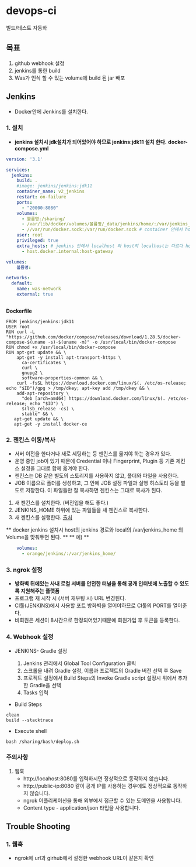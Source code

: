 # devops-ci
빌드/테스트 자동화

## 목표 ##
1. github webhook 설정
2. jenkins를 통한 build
3. Was가 인식 할 수 있는 volume에 build 된 jar 배포

## Jenkins ##
- Docker안에 Jenkins를 설치한다.

### 1. 설치 ###
- **jenkins 설치시 jdk설치가 되어있어야 하므로 jenkins:jdk11 설치 한다.**
**docker-compose.yml**
````yml
version: '3.1'

services:
  jenkins:
    build: .
    #image: jenkins/jenkins:jdk11
    container_name: v2_jenkins
    restart: on-failure
    ports:
      - "20000:8080"
    volumes:
      - 볼륨명:/sharing/
      - /var/lib/docker/volumes/볼륨명/_data/jenkins/home/:/var/jenkins_home/
      - //var/run/docker.sock:/var/run/docker.sock # container 안에서 host의 docker 명령어를 사용 가능
    user: root
    privileged: true
    extra_hosts: # jenkins 안에서 localhost 와 host의 localhost는 다르다 host의 localhost를 연결해주기 위한 설정이다.
      - host.docker.internal:host-gateway

volumes:
    볼륨명:

networks:
  default:
    name: was-network
    external: true
      
````
**Dockerfile**
````
FROM jenkins/jenkins:jdk11
USER root
RUN curl -L "https://github.com/docker/compose/releases/download/1.28.5/docker-compose-$(uname -s)-$(uname -m)" -o /usr/local/bin/docker-compose
RUN chmod +x /usr/local/bin/docker-compose
RUN apt-get update && \
    apt-get -y install apt-transport-https \
      ca-certificates \
      curl \
      gnupg2 \
      software-properties-common && \
    curl -fsSL https://download.docker.com/linux/$(. /etc/os-release; echo "$ID")/gpg > /tmp/dkey; apt-key add /tmp/dkey && \
    add-apt-repository \
      "deb [arch=amd64] https://download.docker.com/linux/$(. /etc/os-release; echo "$ID") \
      $(lsb_release -cs) \
      stable" && \
   apt-get update && \
   apt-get -y install docker-ce
````

### 2. 젠킨스 이동/복사 ###
- 서버 이전을 한다거나 새로 세팅하는 등 젠킨스를 옮겨야 하는 경우가 있다. 
- 운영 중인 job이 있기 때문에 Credential 이나 Fingerprint, Plugin 등 기존 제킨스 설정을 그대로 함께 옮겨야 한다.
- 젠킨스는 DB 같은 별도의 스토리지를 사용하지 않고, 폴더와 파일을 사용한다. 
- JOB 이름으로 폴더를 생성하고, 그 안에 JOB 설정 파일과 실행 히스토리 등을 별도로 저장한다. 이 파일들만 잘 복사하면 젠킨스는 그대로 복사가 된다.

1. 새 젠킨스를 설치한다. (버전업을 해도 좋다.)
2. JENKINS_HOME 하위에 있는 파일들을 새 젠킨스로 복사한다.
3. 새 젠킨스를 실행한다.
[출처](https://blog.leocat.kr/notes/2017/11/02/jenkins-backup-restore)

** docker jenkins 설치시 host의 jenkins 경로와 local의 /var/jenkins_home 의 Volume을 맞춰두면 된다. **
** 예) **
````yml
    volumes:
      - orange/jenkins/:/var/jenkins_home/
````

### 3. ngrok 설정 ###
- **방화벽 뒤에있는 사내 로컬 서버를 안전한 터널을 통해 공개 인터넷에 노출할 수 있도록 지원해주는 플랫폼**
- 프로그램 재 시작 시 (서버 재부팅 시) URL 변경된다.
- CI툴(JENKINS)에서 사용할 포트 방화벽을 열어야하므로 CI툴의 PORT를 열어준다,
- 비회원은 세션이 8시간으로 한정되어있기때문에 회원가입 후 토큰을 등록한다.

### 4. Webhook 설정 ###
- JENKINS- Gradle 설정
  1. Jenkins 관리에서 Global Tool Configuration 클릭
  2. 스크롤을 내려 Gradle 설정, 이름과 프로젝트의 Gradle 버전 선택 후 Save
  3. 프로젝트 설정에서 Build Steps의 Invoke Gradle script 설정시 위에서 추가한 Gradle을 선택
  4. Tasks 입력

- Build Steps
````
clean
build --stacktrace
````

- Execute shell
````
bash /sharing/bash/deploy.sh
````

### 주의사항 ###
1. 웹훅
    - http://locahost:8080를 입력하시면 정상적으로 동작하지 않습니다.
    - http://public-ip:8080 같이 공개 IP를 사용하는 경우에도 정상적으로 동작하지 않습니다.
    - ngrok 어플리케이션을 통해 외부에서 접근할 수 있는 도메인을 사용합니다.
    - Content type - application/json 타입을 사용합니다.

## Trouble Shooting ##
### 1. 웹훅  ###
- ngrok에 url과 girhub에서 설정한 webhook URL이 같은지 확인

